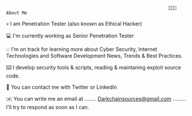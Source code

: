                                                                   👨🏻‍💻  About Me

💀   I am Penetration Tester (also known as Ethical Hacker)

💻  I'm currently working as Senior Penetration Tester

💡  I'm on track for learning more about Cyber Security, Internet Technologies and Software Development News, Trends & Best Practices.

⌨️  I develop security tools & scripts, reading & maintaning exploit source code.

💬  You can contact me with Twitter or LinkedIn

✉️  You can write me an email at ........ Darkchainsources@gmail.com ......... I'll try to respond as soon as I can.
